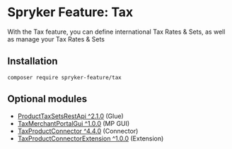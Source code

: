 # Spryker Feature: Tax

With the Tax feature, you can define international Tax Rates & Sets, as well as manage your Tax Rates & Sets

## Installation

```
composer require spryker-feature/tax
```

## Optional modules
- [ProductTaxSetsRestApi ^2.1.0](https://github.com/spryker/product-tax-sets-rest-api) (Glue)
- [TaxMerchantPortalGui ^1.0.0](https://github.com/spryker/tax-merchant-portal-gui) (MP GUI)
- [TaxProductConnector ^4.4.0](https://github.com/spryker/tax-product-connector) (Connector)
- [TaxProductConnectorExtension ^1.0.0](https://github.com/spryker/tax-product-connector-extension) (Extension)
